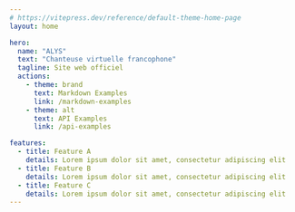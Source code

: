```yaml
---
# https://vitepress.dev/reference/default-theme-home-page
layout: home

hero:
  name: "ALYS"
  text: "Chanteuse virtuelle francophone"
  tagline: Site web officiel
  actions:
    - theme: brand
      text: Markdown Examples
      link: /markdown-examples
    - theme: alt
      text: API Examples
      link: /api-examples

features:
  - title: Feature A
    details: Lorem ipsum dolor sit amet, consectetur adipiscing elit
  - title: Feature B
    details: Lorem ipsum dolor sit amet, consectetur adipiscing elit
  - title: Feature C
    details: Lorem ipsum dolor sit amet, consectetur adipiscing elit
---
```

